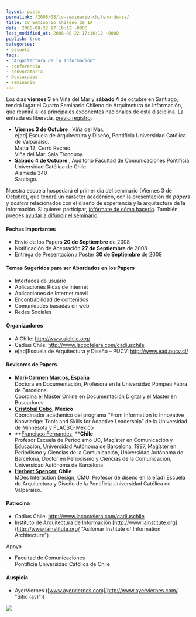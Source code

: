 ```yaml
---
layout: posts
permalink: /2008/08/iv-seminario-chileno-de-ia/
title: IV Seminario Chileno de IA
date: 2008-08-22 17:16:12 -0000
last_modified_at: 2008-08-22 17:16:12 -0000
publish: true
categories:
- escuela
tags:
- "Arquitectura de la Información"
- conferencia
- convocatoria
- Destacados
- seminario
---
```

Los días **viernes 3** en Viña del Mar y **sábado 4** de octubre en Santiago, tendrá lugar el Cuarto Seminario Chileno de Arquitectura de Información, que reunirá a los principales exponentes nacionales de esta disciplina. La entrada es liberada, [previo registro](http://www.aichile.org/ "Regístrate en AI Chile").

* **Viernes 3 de Octubre** , Viña del Mar.  
e[ad] Escuela de Arquitectura y Diseño, Pontificia Universidad Católica de Valparaíso.  
Matta 12, Cerro Recreo.  
Viña del Mar. Sala Tronquoy.
* **Sábado 4 de Octubre** , Auditorio Facultad de Comunicaciones Pontificia Universidad Católica de Chile  
Alameda 340  
Santiago.

Nuestra escuela hospedará el primer día del seminario (Viernes 3 de Octubre), que tendrá un carácter académico, con la presentación de _papers_ y _posters_ relacionados con el diseño de experiencia y la arquitectura de la información. Si quieres participar, [infórmate de cómo hacerlo](http://www.aichile.org/seminario-2008/convocatoria-papers-y-posters/ "¿Cómo participar?"). También puedes [ayudar a difundir el seminario](http://www.aichile.org/botones/ "Publica nuestros botones en tu blog").

#### Fechas Importantes

* Envío de los Papers **20 de Septiembre** de 2008
* Notificación de Aceptación **27 de Septiembre** de 2008
* Entrega de Presentación / Poster **30 de Septiembre** de 2008

#### Temas Sugeridos para ser Abordados en los Papers

* Interfaces de usuario
* Aplicaciones Ricas de Internet
* Aplicaciones de Internet móvil
* Encontrabilidad de contenidos
* Comunidades basadas en web
* Redes Sociales

#### Organizadores

* AIChile: <http://www.aichile.org/>
* Cadius Chile: <http://www.lacoctelera.com/cadiuschile>
* e[ad]Escuela de Arquitectura y Diseño – PUCV: <http://www.ead.pucv.cl/>

#### Revisores de Papers

* **[Mari-Carmen Marcos](http://www.mcmarcos.com/ "Sitio Personal"), España**  
Doctora en Documentación, Profesora en la Universidad Pompeu Fabra de Barcelona.  
Coordina el Máster Online en Documentación Digital y el Máster en Buscadores.
* **[Cristóbal Cobo](http://ergonomic.wordpress.com/ "Sitio Personal"), México**  
Coordinador académico del programa “From Information to Innovative Knowledge: Tools and Skills for Adaptive Leadership” de la Universidad de Minnesota y FLACSO-México
* **[Francisco Fernández](http://fcom.altavoz.net/prontus_fcom/site/artic/20040402/pags/20040402204041.html "Sitio del Profesor Francisco Fernández"), ****Chile**  
Profesor Escuela de Periodismo UC, Magíster en Comunicación y Educación, Universidad Autónoma de Barcelona, 1997, Magíster en Periodismo y Ciencias de la Comunicación, Universidad Autónoma de Barcelona, Doctor en Periodismo y Ciencias de la Comunicación, Universidad Autónoma de Barcelona
* **[Herbert Spencer](http://www.herbertspencer.net/ "Sitio Personal"), Chile**  
MDes Interaction Design, CMU. Profesor de diseño en la e[ad] Escuela de Arquitectura y Diseño de la Pontificia Universidad Católica de Valparaíso.

#### Patrocina

* Cadius Chile: <http://www.lacoctelera.com/cadiuschile>
* Instituto de Arquitectura de Información [http://www.iainstitute.org](http://www.iainstitute.org/ "Asilomar Institute of Information Architecture")

Apoya

* Facultad de Comunicaciones  
Pontificia Universidad Católica de Chile

#### Auspicia

* AyerViernes ([www.ayerviernes.com](http://www.ayerviernes.com/ "Sitio \(av\)"))

[![](http://www.ead.pucv.cl/wp-content/archivos/2008/09/afiches-iv-seminario-ai-ead.jpg)](http://www.ead.pucv.cl/wp-content/archivos/2008/09/afiches-iv-seminario-ai-ead.jpg "Afiche IV Seminario Chileno de AI \(1 de 450\)")
